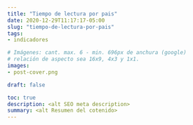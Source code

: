 ```yaml
---
title: "Tiempo de lectura por pais"
date: 2020-12-29T11:17:17-05:00
slug: "tiempo-de-lectura-por-pais"
tags: 
- indicadores

# Imágenes: cant. max. 6 - min. 696px de anchura (google)
# relación de aspecto sea 16x9, 4x3 y 1x1.
images: 
- post-cover.png

draft: false

toc: true
description: <alt SEO meta description>
summary: <alt Resumen del cotenido>
---
```


